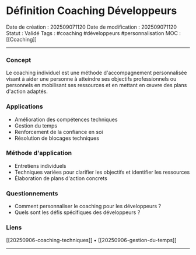 # Définition Coaching Développeurs

Date de création : 202509071120
Date de modification : 202509071120
Statut : Validé
Tags : #coaching #développeurs #personnalisation
MOC : [[Coaching]]
***

### Concept

Le coaching individuel est une méthode d'accompagnement personnalisée visant à aider une personne à atteindre ses objectifs professionnels ou personnels en mobilisant ses ressources et en mettant en œuvre des plans d'action adaptés.

### Applications

- Amélioration des compétences techniques
- Gestion du temps
- Renforcement de la confiance en soi
- Résolution de blocages techniques

### Méthode d'application

- Entretiens individuels
- Techniques variées pour clarifier les objectifs et identifier les ressources
- Élaboration de plans d'action concrets

### Questionnements

- Comment personnaliser le coaching pour les développeurs ?
- Quels sont les défis spécifiques des développeurs ?

### Liens

[[20250906-coaching-techniques]] • [[20250906-gestion-du-temps]]

***
